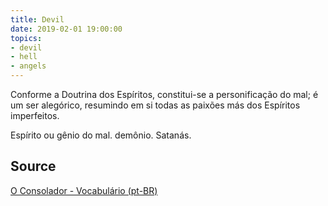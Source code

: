 ```yaml
---
title: Devil
date: 2019-02-01 19:00:00
topics:
- devil
- hell
- angels
---
```


Conforme a Doutrina dos Espíritos, constitui-se a personificação do mal; é um ser alegórico, resumindo 
em si todas as paixões más dos Espíritos imperfeitos. 

Espírito ou gênio do mal. demônio. Satanás.

## Source
[O Consolador - Vocabulário (pt-BR)](http://www.oconsolador.com.br/linkfixo/vocabulario/principal.html)


